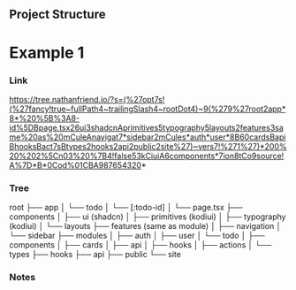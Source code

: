 ## Project Structure

# Example 1

### Link

https://tree.nathanfriend.io/?s=(%27opt7s!(%27fancy!true~fullPath4~trailingSlash4~rootDot4)~9(%279%27root2app*8*%20%5B%3A8-id%5DBpage.tsx26ui3shadcnAprimitives5typography5layouts2features3same%20as%20mCuleAnavigat7*sidebar2mCules*auth*user*8B60cardsBapiBhooksBact7sBtypes2hooks2api2public2site%27)~vers7!%271%27)*200%20%202%5Cn03%20%7B4!false53kCiuiA6components*7ion8tCo9source!A%7D*B*0Cod%01CBA987654320*

### Tree

root
├── app
│ └── todo
│ └── [:todo-id]
│ └── page.tsx
├── components
│ ├── ui (shadcn)
│ ├── primitives (kodiui)
│ ├── typography (kodiui)
│ └── layouts
├── features (same as module)
│ ├── navigation
│ └── sidebar
├── modules
│ ├── auth
│ ├── user
│ └── todo
│ ├── components
│ ├── cards
│ ├── api
│ ├── hooks
│ ├── actions
│ └── types
├── hooks
├── api
├── public
└── site


### Notes
